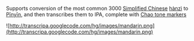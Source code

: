 Supports conversion of the most common 3000 [Simplified Chinese](http://en.wikipedia.org/wiki/Simplified_Chinese) [hànzì](http://en.wikipedia.org/wiki/Chinese_character) to [Pīnyīn](http://en.wikipedia.org/wiki/Pinyin), and then transcribes them to IPA, complete with [Chao tone markers](http://en.wikipedia.org/wiki/Tone_letter#Chao_tone_letters_.28IPA.29)

![http://transcripa.googlecode.com/hg/images/mandarin.png](http://transcripa.googlecode.com/hg/images/mandarin.png)